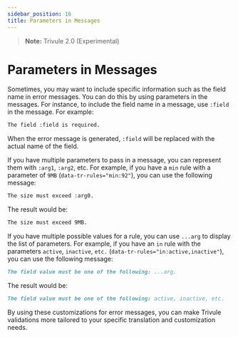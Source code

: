 ```yaml
---
sidebar_position: 16
title: Parameters in Messages
---
```

> **Note:** Trivule 2.0 (Experimental)
 
# Parameters in Messages

Sometimes, you may want to include specific information such as the field name in error messages. You can do this by using parameters in the messages. For instance, to include the field name in a message, use `:field` in the message. For example:

```markdown
The field :field is required.
```

When the error message is generated, `:field` will be replaced with the actual name of the field.

If you have multiple parameters to pass in a message, you can represent them with `:arg1`, `:arg2`, etc. For example, if you have a `min` rule with a parameter of `9MB` (`data-tr-rules="min:92"`), you can use the following message:

```markdown
The size must exceed :arg0.
```

The result would be:

```markdown
The size must exceed 9MB.
```

If you have multiple possible values for a rule, you can use `...arg` to display the list of parameters. For example, if you have an `in` rule with the parameters `active`, `inactive`, `etc.` (`data-tr-rules="in:active,inactive"`), you can use the following message:

```markdown
The field value must be one of the following: ...arg.
```

The result would be:

```markdown
The field value must be one of the following: active, inactive, etc.
```

By using these customizations for error messages, you can make Trivule validations more tailored to your specific translation and customization needs.